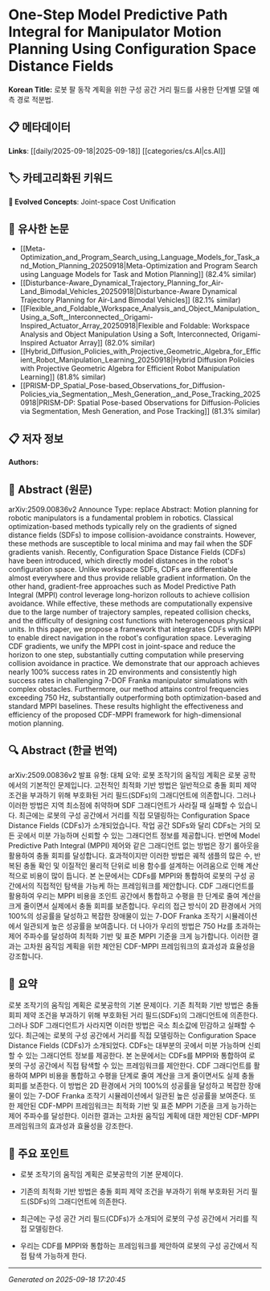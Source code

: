 
# One-Step Model Predictive Path Integral for Manipulator Motion Planning Using Configuration Space Distance Fields

**Korean Title:** 로봇 팔 동작 계획을 위한 구성 공간 거리 필드를 사용한 단계별 모델 예측 경로 적분법.

## 📋 메타데이터

**Links**: [[daily/2025-09-18|2025-09-18]] [[categories/cs.AI|cs.AI]]

## 🏷️ 카테고리화된 키워드
**🚀 Evolved Concepts**: Joint-space Cost Unification

## 🔗 유사한 논문
- [[Meta-Optimization_and_Program_Search_using_Language_Models_for_Task_and_Motion_Planning_20250918|Meta-Optimization and Program Search using Language Models for Task and Motion Planning]] (82.4% similar)
- [[Disturbance-Aware_Dynamical_Trajectory_Planning_for_Air-Land_Bimodal_Vehicles_20250918|Disturbance-Aware Dynamical Trajectory Planning for Air-Land Bimodal Vehicles]] (82.1% similar)
- [[Flexible_and_Foldable_Workspace_Analysis_and_Object_Manipulation_Using_a_Soft,_Interconnected,_Origami-Inspired_Actuator_Array_20250918|Flexible and Foldable: Workspace Analysis and Object Manipulation Using a Soft, Interconnected, Origami-Inspired Actuator Array]] (82.0% similar)
- [[Hybrid_Diffusion_Policies_with_Projective_Geometric_Algebra_for_Efficient_Robot_Manipulation_Learning_20250918|Hybrid Diffusion Policies with Projective Geometric Algebra for Efficient Robot Manipulation Learning]] (81.8% similar)
- [[PRISM-DP_Spatial_Pose-based_Observations_for_Diffusion-Policies_via_Segmentation,_Mesh_Generation,_and_Pose_Tracking_20250918|PRISM-DP: Spatial Pose-based Observations for Diffusion-Policies via Segmentation, Mesh Generation, and Pose Tracking]] (81.3% similar)

## 📋 저자 정보

**Authors:** 

## 📄 Abstract (원문)

arXiv:2509.00836v2 Announce Type: replace 
Abstract: Motion planning for robotic manipulators is a fundamental problem in robotics. Classical optimization-based methods typically rely on the gradients of signed distance fields (SDFs) to impose collision-avoidance constraints. However, these methods are susceptible to local minima and may fail when the SDF gradients vanish. Recently, Configuration Space Distance Fields (CDFs) have been introduced, which directly model distances in the robot's configuration space. Unlike workspace SDFs, CDFs are differentiable almost everywhere and thus provide reliable gradient information. On the other hand, gradient-free approaches such as Model Predictive Path Integral (MPPI) control leverage long-horizon rollouts to achieve collision avoidance. While effective, these methods are computationally expensive due to the large number of trajectory samples, repeated collision checks, and the difficulty of designing cost functions with heterogeneous physical units. In this paper, we propose a framework that integrates CDFs with MPPI to enable direct navigation in the robot's configuration space. Leveraging CDF gradients, we unify the MPPI cost in joint-space and reduce the horizon to one step, substantially cutting computation while preserving collision avoidance in practice. We demonstrate that our approach achieves nearly 100% success rates in 2D environments and consistently high success rates in challenging 7-DOF Franka manipulator simulations with complex obstacles. Furthermore, our method attains control frequencies exceeding 750 Hz, substantially outperforming both optimization-based and standard MPPI baselines. These results highlight the effectiveness and efficiency of the proposed CDF-MPPI framework for high-dimensional motion planning.

## 🔍 Abstract (한글 번역)

arXiv:2509.00836v2 발표 유형: 대체
요약: 로봇 조작기의 움직임 계획은 로봇 공학에서의 기본적인 문제입니다. 고전적인 최적화 기반 방법은 일반적으로 충돌 회피 제약 조건을 부과하기 위해 부호화된 거리 필드(SDFs)의 그래디언트에 의존합니다. 그러나 이러한 방법은 지역 최소점에 취약하며 SDF 그래디언트가 사라질 때 실패할 수 있습니다. 최근에는 로봇의 구성 공간에서 거리를 직접 모델링하는 Configuration Space Distance Fields (CDFs)가 소개되었습니다. 작업 공간 SDFs와 달리 CDFs는 거의 모든 곳에서 미분 가능하며 신뢰할 수 있는 그래디언트 정보를 제공합니다. 반면에 Model Predictive Path Integral (MPPI) 제어와 같은 그래디언트 없는 방법은 장기 롤아웃을 활용하여 충돌 회피를 달성합니다. 효과적이지만 이러한 방법은 궤적 샘플의 많은 수, 반복된 충돌 확인 및 이질적인 물리적 단위로 비용 함수를 설계하는 어려움으로 인해 계산적으로 비용이 많이 듭니다. 본 논문에서는 CDFs를 MPPI와 통합하여 로봇의 구성 공간에서의 직접적인 탐색을 가능케 하는 프레임워크를 제안합니다. CDF 그래디언트를 활용하여 우리는 MPPI 비용을 조인트 공간에서 통합하고 수평을 한 단계로 줄여 계산을 크게 줄이면서 실제에서 충돌 회피를 보존합니다. 우리의 접근 방식이 2D 환경에서 거의 100%의 성공률을 달성하고 복잡한 장애물이 있는 7-DOF Franka 조작기 시뮬레이션에서 일관되게 높은 성공률을 보여줍니다. 더 나아가 우리의 방법은 750 Hz를 초과하는 제어 주파수를 달성하여 최적화 기반 및 표준 MPPI 기준을 크게 능가합니다. 이러한 결과는 고차원 움직임 계획을 위한 제안된 CDF-MPPI 프레임워크의 효과성과 효율성을 강조합니다.

## 📝 요약

로봇 조작기의 움직임 계획은 로봇공학의 기본 문제이다. 기존 최적화 기반 방법은 충돌 회피 제약 조건을 부과하기 위해 부호화된 거리 필드(SDFs)의 그래디언트에 의존한다. 그러나 SDF 그래디언트가 사라지면 이러한 방법은 국소 최소값에 민감하고 실패할 수 있다. 최근에는 로봇의 구성 공간에서 거리를 직접 모델링하는 Configuration Space Distance Fields (CDFs)가 소개되었다. CDFs는 대부분의 곳에서 미분 가능하며 신뢰할 수 있는 그래디언트 정보를 제공한다. 본 논문에서는 CDFs를 MPPI와 통합하여 로봇의 구성 공간에서 직접 탐색할 수 있는 프레임워크를 제안한다. CDF 그래디언트를 활용하여 MPPI 비용을 통합하고 수평을 단계로 줄여 계산을 크게 줄이면서도 실제 충돌 회피를 보존한다. 이 방법은 2D 환경에서 거의 100%의 성공률을 달성하고 복잡한 장애물이 있는 7-DOF Franka 조작기 시뮬레이션에서 일관된 높은 성공률을 보여준다. 또한 제안된 CDF-MPPI 프레임워크는 최적화 기반 및 표준 MPPI 기준을 크게 능가하는 제어 주파수를 달성한다. 이러한 결과는 고차원 움직임 계획에 대한 제안된 CDF-MPPI 프레임워크의 효과성과 효율성을 강조한다.

## 🎯 주요 포인트

- 로봇 조작기의 움직임 계획은 로봇공학의 기본 문제이다.

- 기존의 최적화 기반 방법은 충돌 회피 제약 조건을 부과하기 위해 부호화된 거리 필드(SDFs)의 그래디언트에 의존한다.

- 최근에는 구성 공간 거리 필드(CDFs)가 소개되어 로봇의 구성 공간에서 거리를 직접 모델링한다.

- 우리는 CDF를 MPPI와 통합하는 프레임워크를 제안하여 로봇의 구성 공간에서 직접 탐색 가능하게 한다.

---

*Generated on 2025-09-18 17:20:45*
